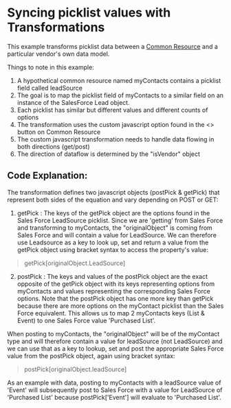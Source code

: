 # Syncing picklist values with Transformations 

This example transforms picklist data between a [Common Resource](https://developers.cloud-elements.com/docs/guides/common-resources/mapping.html) and a particular vendor's own data model. 

Things to note in this example:
1. A hypothetical common resource named myContacts contains a picklist field called leadSource 
2. The goal is to map the picklist field of myContacts to a similar field on an instance of the SalesForce Lead object. 
3. Each picklist has similar but different values and different counts of options
4. The transformation uses the custom javascript option found in the <> button on Common Resource
5. The custom javascript transformation needs to handle data flowing in both directions (get/post)
6. The direction of dataflow is determined by the "isVendor" object

## Code Explanation:
The transformation defines two javascript objects (postPick & getPick) that represent both sides of the equation and vary depending on POST or GET:

1. getPick : The keys of the getPick object are the options found in the Sales Force LeadSource picklist. 
Since we are 'getting' from Sales Force and transforming to myContacts, the "originalObject" is coming from Sales Force and will contain a value for LeadSource. We can therefore use Leadsource as a key to look up, set and return a value from the getPick object using bracket syntax to access the property's value:
> getPick[originalObject.LeadSource]

2. postPick : The keys and values of the postPick object are the exact opposite of the getPick object with its keys representing options from myContacts and values representing the corresponding Sales Force options. Note that the postPick object has one more key than getPick because there are more options on the myContact picklist than the Sales Force equivalent. This allows us to map 2 myContacts keys (List & Event) to one Sales Force value 'Purchased List'. 

When posting to myContacts, the "originalObject" will be of the myContact type and will therefore contain a value for leadSource (not LeadSource) and we can use that as a key to lookup, set and post the appropriate Sales Force value from the postPick object, again using bracket syntax:
> postPick[originalObject.leadSource]

As an example with data, posting to myContacts with a leadSource value of 'Event' will subsequently post to Sales Force with a value for LeadSource of 'Purchased List' because postPick['Event'] will evaluate to 'Purchased List'.